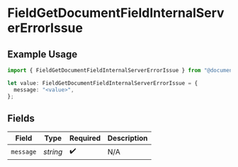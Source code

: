 # FieldGetDocumentFieldInternalServerErrorIssue

## Example Usage

```typescript
import { FieldGetDocumentFieldInternalServerErrorIssue } from "@documenso/sdk-typescript/models/errors";

let value: FieldGetDocumentFieldInternalServerErrorIssue = {
  message: "<value>",
};
```

## Fields

| Field              | Type               | Required           | Description        |
| ------------------ | ------------------ | ------------------ | ------------------ |
| `message`          | *string*           | :heavy_check_mark: | N/A                |